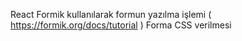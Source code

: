 React Formik kullanılarak formun yazılma işlemi ( https://formik.org/docs/tutorial ) 
Forma CSS verilmesi
